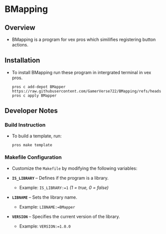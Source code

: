 # BMapping

## Overview
- BMapping is a program for vex pros which similifies registering button actions.

## Installation
- To install BMapping run these program in intergrated terminal in vex pros.

    ```
    pros c add-depot BMapper https://raw.githubusercontent.com/GamerVerse722/BMapping/refs/heads/depot/stable.json
    pros c apply BMapper
    ```

## Developer Notes

### Build Instruction
- To build a template, run:

    ```
    pros make template
    ```

### Makefile Configuration  
- Customize the `Makefile` by modifying the following variables:

- **`IS_LIBRARY`** – Defines if the program is a library.
  - Example: `IS_LIBRARY:=1` *(1 = true, 0 = false)*

- **`LIBNAME`** – Sets the library name.
  - Example: `LIBNAME:=BMapper`
  
- **`VERSION`** – Specifies the current version of the library.
  - Example: `VERSION:=1.0.0`
